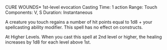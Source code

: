 CURE WOUNDS*
1st-­level evocation
Casting Time: 1 action
Range: Touch
Components: V, S
Duration: Instantaneous

A creature you touch regains a number of hit points equal to 1d8 + your spellcasting ability modifier. This spell has no effect on constructs.

At Higher Levels. When you cast this spell at 2nd level or higher, the healing increases by 1d8 for each level above 1st.